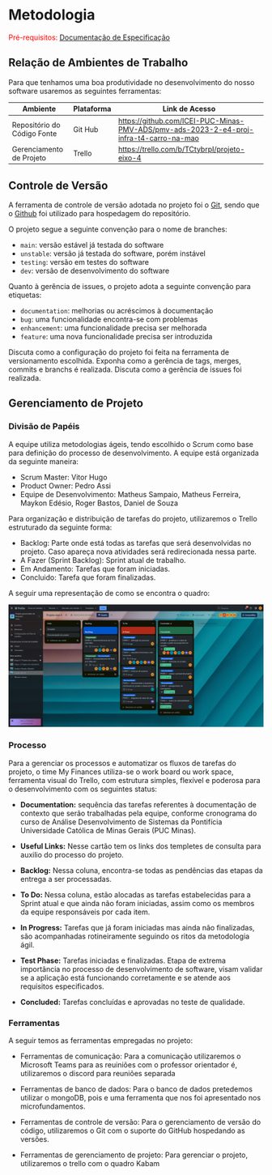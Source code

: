 
# Metodologia

<span style="color:red">Pré-requisitos: <a href="2-Especificação do Projeto.md"> Documentação de Especificação</a></span>

## Relação de Ambientes de Trabalho

Para que tenhamos uma boa produtividade no desenvolvimento do nosso software usaremos as seguintes ferramentas:

|Ambiente                        | Plataforma            |Link de Acesso                                           |
|--------------------------------|-----------------------|-------------------------------------------------------------------------------------------------------------------------------------------------------------------------------------------------------|
|Repositório do Código Fonte      |Git Hub                |https://github.com/ICEI-PUC-Minas-PMV-ADS/pmv-ads-2023-2-e4-proj-infra-t4-carro-na-mao|
|Gerenciamento de Projeto          |Trello             |https://trello.com/b/TCtybrpI/projeto-eixo-4 |

## Controle de Versão

A ferramenta de controle de versão adotada no projeto foi o
[Git](https://git-scm.com/), sendo que o [Github](https://github.com)
foi utilizado para hospedagem do repositório.

O projeto segue a seguinte convenção para o nome de branches:

- `main`: versão estável já testada do software
- `unstable`: versão já testada do software, porém instável
- `testing`: versão em testes do software
- `dev`: versão de desenvolvimento do software

Quanto à gerência de issues, o projeto adota a seguinte convenção para
etiquetas:

- `documentation`: melhorias ou acréscimos à documentação
- `bug`: uma funcionalidade encontra-se com problemas
- `enhancement`: uma funcionalidade precisa ser melhorada
- `feature`: uma nova funcionalidade precisa ser introduzida

Discuta como a configuração do projeto foi feita na ferramenta de versionamento escolhida. Exponha como a gerência de tags, merges, commits e branchs é realizada. Discuta como a gerência de issues foi realizada.


## Gerenciamento de Projeto

### Divisão de Papéis

A equipe utiliza metodologias ágeis, tendo escolhido o Scrum como base para definição do processo de desenvolvimento. A equipe está organizada da seguinte maneira:

 - Scrum Master: Vitor Hugo
 - Product Owner: Pedro Assi
 - Equipe de Desenvolvimento: Matheus Sampaio, Matheus Ferreira,  Maykon Edésio, Roger Bastos, Daniel de Souza 

Para organização e distribuição de tarefas do projeto, utilizaremos o Trello estruturado da seguinte forma:
 - Backlog: Parte onde está todas as tarefas que será desenvolvidas no projeto. Caso apareça nova atividades será redirecionada nessa parte.
 - A Fazer (Sprint Backlog): Sprint atual de trabalho.
 - Em Andamento: Tarefas que foram iniciadas.
 - Concluido: Tarefa que foram finalizadas.

A seguir uma representação de como se encontra o quadro:

![trello](img/trello%20proj.png)

### Processo

Para a gerenciar os processos e automatizar os fluxos de tarefas do projeto, o time My Finances utiliza-se o work board ou work space, ferramenta visual do Trello, com estrutura simples, flexível e poderosa para o desenvolvimento com os seguintes status:

- **Documentation:** sequência das tarefas referentes à documentação de contexto que serão trabalhadas pela equipe, conforme cronograma do curso de Análise Desenvolvimento de Sistemas da Pontifícia Universidade Católica de Minas Gerais (PUC Minas).

- **Useful Links:** Nesse cartão tem os links dos templetes de consulta para auxilio do processo do projeto.

- **Backlog:** Nessa coluna, encontra-se todas as pendências das etapas da entrega a ser processadas. 

- **To Do:** Nessa coluna, estão alocadas as tarefas estabelecidas para a Sprint atual e que ainda não foram iniciadas, assim como os membros da equipe responsáveis por cada item.

- **In Progress:** Tarefas que já foram iniciadas mas ainda não finalizadas, são acompanhadas rotineiramente seguindo os ritos da metodologia ágil.

- **Test Phase:** Tarefas iniciadas e finalizadas. Etapa de extrema importância no processo de desenvolvimento de software, visam validar se a aplicação está funcionando corretamente e se atende aos requisitos especificados.

- **Concluded:** Tarefas concluídas e aprovadas no teste de qualidade.



### Ferramentas

A seguir temos as ferramentas empregadas no projeto:

- Ferramentas de comunicação: Para a comunicação utilizaremos o Microsoft Teams para as reuiniões com o professor orientador é, utilizaremos o discord para reuniões separada

- Ferramentas de banco de dados: Para o banco de dados pretedemos utilizar o mongoDB, pois e uma ferramenta que nos foi apresentado nos microfundamentos.

- Ferramentas de controle de versão: Para o gerenciamento de versão do código, utilizaremos o Git com o suporte do GitHub hospedando as versões.

- Ferramentas de gerenciamento de projeto: Para gerenciar o projeto, utilizaremos o trello com o quadro Kabam 



